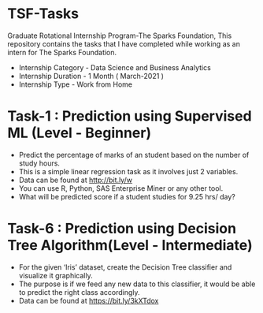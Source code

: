 # TSF-Tasks
Graduate Rotational Internship Program-The Sparks Foundation, This repository contains the tasks that I have completed while working as an intern for The Sparks Foundation.

* Internship Category - Data Science and Business Analytics
* Internship Duration - 1 Month ( March-2021 )
* Internship Type - Work from Home

# Task-1 : Prediction using Supervised ML (Level - Beginner)

* Predict the percentage of marks of an student based on the number of study hours.
* This is a simple linear regression task as it involves just 2 variables.
* Data can be found at http://bit.ly/w
* You can use R, Python, SAS Enterprise Miner or any other tool.
* What will be predicted score if a student studies for 9.25 hrs/ day?
 
# Task-6 : Prediction using Decision Tree Algorithm(Level - Intermediate)

* For the given ‘Iris’ dataset, create the Decision Tree classifier and visualize it graphically.
* The purpose is if we feed any new data to this classifier, it would be able to predict the right class accordingly.
* Data can be found at https://bit.ly/3kXTdox
